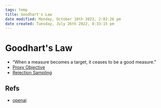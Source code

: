 ```yaml
---
tags: temp
title: Goodhart's Law
date modified: Monday, October 10th 2022, 2:02:26 pm
date created: Tuesday, July 26th 2022, 8:33:15 pm
---
```


# Goodhart's Law
- “When a measure becomes a target, it ceases to be a good measure.”
- [Proxy Objective](Proxy%20Objective.md)
- [Rejection Sampling](Rejection%20Sampling.md)

## Refs
- [openai](https://openai.com/blog/measuring-goodharts-law/)

